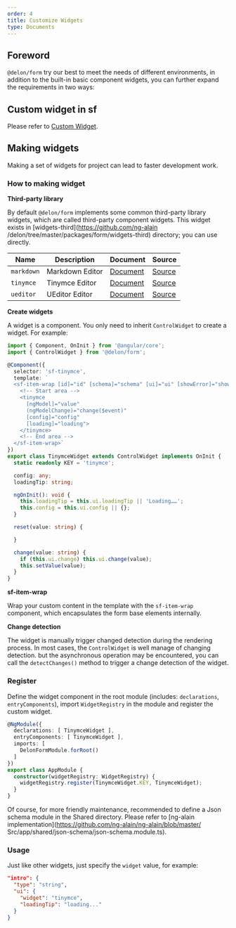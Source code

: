 ```yaml
---
order: 4
title: Customize Widgets
type: Documents
---
```


## Foreword

`@delon/form` try our best to meet the needs of different environments, in addition to the built-in basic component widgets, you can further expand the requirements in two ways:

## Custom widget in sf

Please refer to [Custom Widget](/form/custom).

## Making widgets

Making a set of widgets for project can lead to faster development work.

### How to making widget

**Third-party library**

By default `@delon/form` implements some common third-party library widgets, which are called third-party component widgets. This widget exists in [widgets-third](https://github.com/ng-alain /delon/tree/master/packages/form/widgets-third) directory; you can use directly.

| Name | Description | Document | Source |
| ---- | ----------- | -------- | ------ |
| `markdown` | Markdown Editor | [Document](/form/markdown) | [Source](https://github.com/ng-alain/delon/tree/master/packages/form/widgets-third/markdown) |
| `tinymce` | Tinymce Editor | [Document](/form/tinymce) | [Source](https://github.com/ng-alain/delon/tree/master/packages/form/widgets-third/tinymce) |
| `ueditor` | UEditor Editor | [Document](/form/ueditor) | [Source](https://github.com/ng-alain/delon/tree/master/packages/form/widgets-third/ueditor) |

**Create widgets**

A widget is a component. You only need to inherit `ControlWidget` to create a widget. For example:

```ts
import { Component, OnInit } from '@angular/core';
import { ControlWidget } from '@delon/form';

@Component({
  selector: 'sf-tinymce',
  template: `
  <sf-item-wrap [id]="id" [schema]="schema" [ui]="ui" [showError]="showError" [error]="error" [showTitle]="schema.title">
    <!-- Start area -->
    <tinymce
      [ngModel]="value"
      (ngModelChange)="change($event)"
      [config]="config"
      [loading]="loading">
    </tinymce>
    <!-- End area -->
  </sf-item-wrap>`
})
export class TinymceWidget extends ControlWidget implements OnInit {
  static readonly KEY = 'tinymce';

  config: any;
  loadingTip: string;

  ngOnInit(): void {
    this.loadingTip = this.ui.loadingTip || 'Loading……';
    this.config = this.ui.config || {};
  }

  reset(value: string) {

  }

  change(value: string) {
    if (this.ui.change) this.ui.change(value);
    this.setValue(value);
  }
}
```

**sf-item-wrap**

Wrap your custom content in the template with the `sf-item-wrap` component, which encapsulates the form base elements internally.

**Change detection**

The widget is manually trigger changed detection during the rendering process. In most cases, the `ControlWidget` is well manage of changing detection. but the asynchronous operation may be encountered, you can call the `detectChanges()` method to trigger a change detection of the widget.

### Register

Define the widget component in the root module (includes: `declarations`, `entryComponents`), import `WidgetRegistry` in the module and register the custom widget.

```ts
@NgModule({
  declarations: [ TinymceWidget ],
  entryComponents: [ TinymceWidget ],
  imports: [
    DelonFormModule.forRoot()
  ]
})
export class AppModule {
  constructor(widgetRegistry: WidgetRegistry) {
    widgetRegistry.register(TinymceWidget.KEY, TinymceWidget);
  }
}
```

Of course, for more friendly maintenance, recommended to define a Json schema module in the Shared directory. Please refer to [ng-alain implementation](https://github.com/ng-alain/ng-alain/blob/master/ Src/app/shared/json-schema/json-schema.module.ts).

### Usage

Just like other widgets, just specify the `widget` value, for example:

```json
"intro": {
  "type": "string",
  "ui": {
    "widget": "tinymce",
    "loadingTip": "loading..."
  }
}
```
